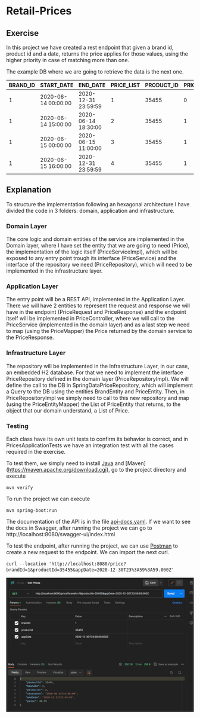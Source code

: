 # Retail-Prices

## Exercise
In this project we have created a rest endpoint that given a brand id, product id and a date, returns the price applies 
for those values, using the higher priority in case of matching more than one.

The example DB where we are going to retrieve the data is the next one.

| BRAND_ID | START_DATE | END_DATE | PRICE_LIST | PRODUCT_ID | PRIORITY | PRICE | CURR |
|----------|------------|----------|------------|------------|----------|-------|------|
| 1 | 2020-06-14 00:00:00 | 2020-12-31 23:59:59 | 1 | 35455 | 0 | 35.50 | EUR |
| 1 | 2020-06-14 15:00:00 | 2020-06-14 18:30:00 | 2 | 35455 | 1 | 25.45 | EUR |
| 1 | 2020-06-15 00:00:00 | 2020-06-15 11:00:00 | 3 | 35455 | 1 | 30.50 | EUR |
| 1 | 2020-06-15 16:00:00 | 2020-12-31 23:59:59 | 4 | 35455 | 1 | 38.95 | EUR |

## Explanation

To structure the implementation following an hexagonal architecture I have divided the code 
in 3 folders: domain, application and infrastructure.

### Domain Layer
The core logic and domain entities of the service are implemented in the Domain layer, where I have set the entity that 
we are going to need (Price), the implementation of the logic itself (PriceServiceImpl), which will be exposed to any 
entry point trough its interface (PriceService) and the interface of the repository we need (PriceRepository), which 
will need to be implemented in the infrastructure layer.

### Application Layer
The entry point will be a REST API, implemented in the Application Layer. There we will have 2 entities to represent the
request and response we will have in the endpoint (PriceRequest and PriceResponse) and the endpoint itself will be 
implemented in PriceController, where we will call to the PriceService (implemented in the domain layer) and as a last 
step we need to map (using the PriceMapper) the Price returned by the domain service to the PriceResponse.

### Infrastructure Layer
The repository will be implemented in the Infrastructure Layer, in our case, an embedded H2 database. For that we need 
to implement the interface PriceRepository defined in the domain layer (PriceRepositoryImpl). We will define the call to
the DB in SpringDataPriceRepository, which will implement a Query to the DB using the entities BrandEntity and 
PriceEntity. Then, in PriceRepositoryImpl we simply need to call to this new repository and map (using the 
PriceEntityMapper) the List of PriceEntity that returns, to the object that our domain understand, a List of Price.

### Testing
Each class have its own unit tests to confirm its behavior is correct, and in PricesApplicationTests we have an 
integration test with all the cases required in the exercise.

To test them, we simply need to install [Java](https://www.oracle.com/es/java/technologies/downloads/#java17) and [Maven]
(https://maven.apache.org/download.cgi), go to the project directory and execute 
```
mvn verify
```

To run the project we can execute 

```
mvn spring-boot:run
```
The documentation of the API is in the file [api-docs.yaml](src/main/resources/RetailPricesApi.yaml).
If we want to see the docs in Swagger, after running the project we can go to http://localhost:8080/swagger-ui/index.html

To test the endpoint, after running the project, we can use [Postman](https://www.postman.com/downloads/) to create a 
new request to the endpoint. We can import the next curl.
```
curl --location 'http://localhost:8080/price?brandId=1&productId=35455&appDate=2020-12-30T23%3A59%3A59.000Z'
```
![Postman Screenshot](https://github.com/Aslat/retail-prices/blob/2d25da71af101c66c08cc80abd4db074c1d11b32/Captura%20de%20pantalla%202024-01-11%20130206.png)